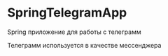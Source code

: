 # SpringTelegramApp

Spring приложение для работы с телеграмм

Телеграмм используется в качестве мессенджера